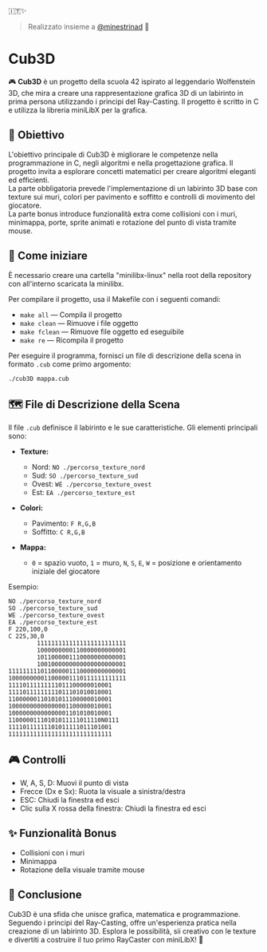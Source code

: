🇮🇹✨  
> Realizzato insieme a [@minestrinad](https://github.com/minestrinad) 🚀

# Cub3D

🎮 **Cub3D** è un progetto della scuola 42 ispirato al leggendario Wolfenstein 3D, che mira a creare una rappresentazione grafica 3D di un labirinto in prima persona utilizzando i principi del Ray-Casting. Il progetto è scritto in C e utilizza la libreria miniLibX per la grafica.

## 🎯 Obiettivo

L'obiettivo principale di Cub3D è migliorare le competenze nella programmazione in C, negli algoritmi e nella progettazione grafica. Il progetto invita a esplorare concetti matematici per creare algoritmi eleganti ed efficienti.  
La parte obbligatoria prevede l'implementazione di un labirinto 3D base con texture sui muri, colori per pavimento e soffitto e controlli di movimento del giocatore.  
La parte bonus introduce funzionalità extra come collisioni con i muri, minimappa, porte, sprite animati e rotazione del punto di vista tramite mouse.

## 🚀 Come iniziare

È necessario creare una cartella "minilibx-linux" nella root della repository con all'interno scaricata la minilibx.

Per compilare il progetto, usa il Makefile con i seguenti comandi:

- `make all` — Compila il progetto
- `make clean` — Rimuove i file oggetto
- `make fclean` — Rimuove file oggetto ed eseguibile
- `make re` — Ricompila il progetto

Per eseguire il programma, fornisci un file di descrizione della scena in formato `.cub` come primo argomento:

```bash
./cub3D mappa.cub
```

## 🗺️ File di Descrizione della Scena

Il file `.cub` definisce il labirinto e le sue caratteristiche. Gli elementi principali sono:

- **Texture:**
  - Nord: `NO ./percorso_texture_nord`
  - Sud: `SO ./percorso_texture_sud`
  - Ovest: `WE ./percorso_texture_ovest`
  - Est: `EA ./percorso_texture_est`

- **Colori:**
  - Pavimento: `F R,G,B`
  - Soffitto: `C R,G,B`

- **Mappa:**
  - `0` = spazio vuoto, `1` = muro, `N`, `S`, `E`, `W` = posizione e orientamento iniziale del giocatore

Esempio:
```plaintext
NO ./percorso_texture_nord
SO ./percorso_texture_sud
WE ./percorso_texture_ovest
EA ./percorso_texture_est
F 220,100,0
C 225,30,0
        1111111111111111111111111
        1000000000110000000000001
        1011000001110000000000001
        1001000000000000000000001
111111111011000001110000000000001
100000000011000001110111111111111
11110111111111011100000010001
11110111111111011101010010001
11000000110101011100000010001
10000000000000001100000010001
10000000000000001101010010001
11000001110101011111011110N0111
11110111111101011111011101001
11111111111111111111111111111
```

## 🎮 Controlli

- W, A, S, D: Muovi il punto di vista
- Frecce (Dx e Sx): Ruota la visuale a sinistra/destra
- ESC: Chiudi la finestra ed esci
- Clic sulla X rossa della finestra: Chiudi la finestra ed esci

## ✨ Funzionalità Bonus

- Collisioni con i muri
- Minimappa
- Rotazione della visuale tramite mouse  

## 🏁 Conclusione

Cub3D è una sfida che unisce grafica, matematica e programmazione. Seguendo i principi del Ray-Casting, offre un'esperienza pratica nella creazione di un labirinto 3D. Esplora le possibilità, sii creativo con le texture e divertiti a costruire il tuo primo RayCaster con miniLibX! 🎉
